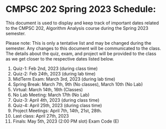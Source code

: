 # CMPSC 202 Spring 2023 Schedule:

This document is used to display and keep track of important dates related to the CMPSC 202, Algorithm Analysis course during the Spring 2023 semester. 

Please note: This is only a tentative list and may be changed during the semester. Any changes to this document will be communicated to the class. The details about the quiz, exam, and project will be provided to the class as we get closer to the respective dates listed below. 

1) Quiz-1: Feb 2nd, 2023 (during class time)
2) Quiz-2: Feb 24th, 2023 (during lab time)
3) MidTerm Exam: March 3rd, 2023 (during lab time)
4) Spring Break: March 7th, 9th (No classes), March 10th (No Lab)
5) Virtual: March 14th, 16th (Classes) 
6) No Lab Meeting:  March 17th (No Lab)
7) Quiz-3: April 4th, 2023 (during class time)
8) Quiz-4: April 25th, 2023 (during class time)
9) Project Meetings: April 7th, 14th, 21st, 28th. 
10) Last class: April 27th, 2023
11) Finals: May 5th, 2023 (2:00 PM slot) Exam Code (E)
